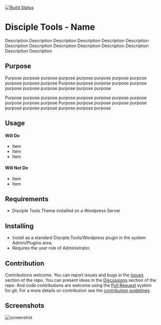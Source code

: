 [![Build Status](https://travis-ci.com/DiscipleTools/disciple-tools-meetings.svg?branch=master)](https://travis-ci.com/DiscipleTools/disciple-tools-meetings)

# Disciple Tools - Name

Description Description Description Description Description Description Description
Description Description Description Description Description Description Description

## Purpose

Purpose purpose purpose purpose purpose purpose purpose purpose purpose purpose purpose
Purpose purpose purpose purpose purpose purpose purpose purpose purpose purpose purpose

Purpose purpose purpose purpose purpose purpose purpose purpose purpose purpose purpose
Purpose purpose purpose purpose purpose purpose purpose purpose purpose purpose purpose

## Usage

#### Will Do

- Item
- Item
- Item

#### Will Not Do

- Item
- Item

## Requirements

- Disciple Tools Theme installed on a Wordpress Server

## Installing

- Install as a standard Disciple.Tools/Wordpress plugin in the system Admin/Plugins area.
- Requires the user role of Administrator.

## Contribution

Contributions welcome. You can report issues and bugs in the
[Issues](https://github.com/DiscipleTools/disciple-tools-meetings/issues) section of the repo. You can present ideas
in the [Discussions](https://github.com/DiscipleTools/disciple-tools-meetings/discussions) section of the repo. And
code contributions are welcome using the [Pull Request](https://github.com/DiscipleTools/disciple-tools-meetings/pulls)
system for git. For a more details on contribution see the
[contribution guidelines](https://github.com/DiscipleTools/disciple-tools-meetings/blob/master/CONTRIBUTING.md).


## Screenshots

![screenshot](https://via.placeholder.com/600x150)
